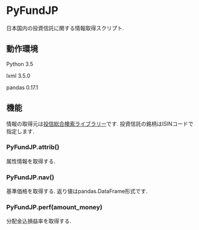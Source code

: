 # PyFundJP
日本国内の投資信託に関する情報取得スクリプト.

## 動作環境
Python 3.5

lxml 3.5.0

pandas 0.17.1

## 機能
情報の取得元は[投信総合検索ライブラリー](http://tskl.toushin.or.jp/)です.
投資信託の銘柄はISINコードで指定します.

### PyFundJP.attrib()
属性情報を取得する.

### PyFundJP.nav()
基準価格を取得する.
返り値はpandas.DataFrame形式です.

### PyFundJP.perf(amount_money)
分配金込損益率を取得する.